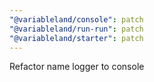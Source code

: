 ```yaml
---
"@variableland/console": patch
"@variableland/run-run": patch
"@variableland/starter": patch
---
```


Refactor name logger to console
